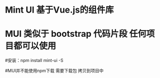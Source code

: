 # Mint UI 基于Vue.js的组件库
# MUI 类似于 bootstrap 代码片段   任何项目都可以使用

#安装：npm install mint-ui -S

#MUI并不能使用npm下载    需要下载包  拷贝到项目中